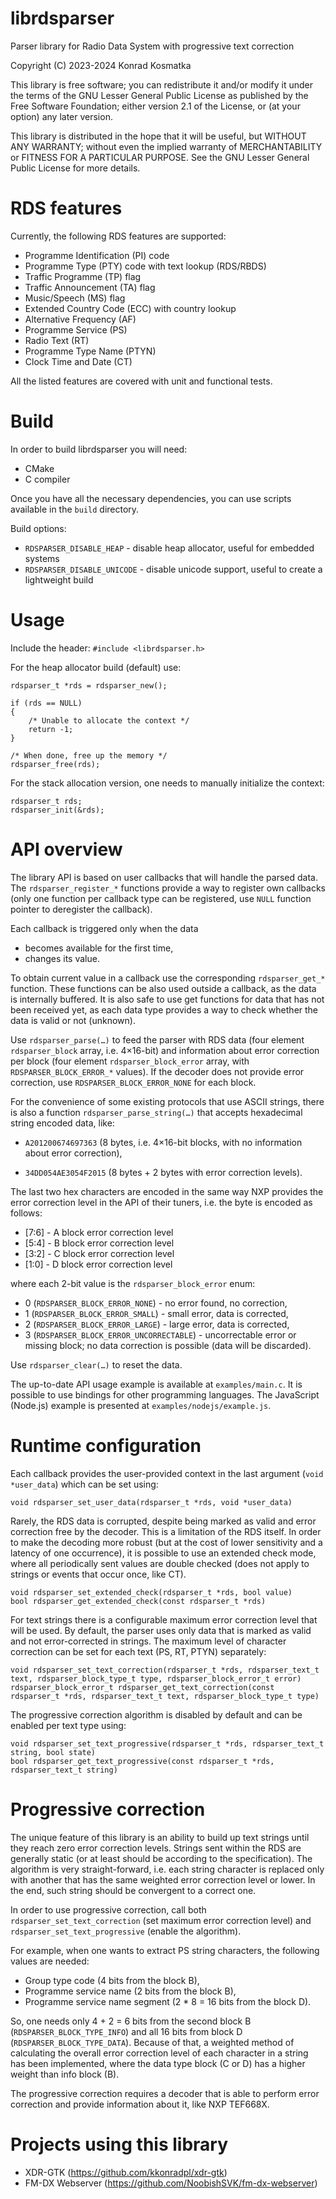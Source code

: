 librdsparser
=======

Parser library for Radio Data System with progressive text correction

Copyright (C) 2023-2024  Konrad Kosmatka

This library is free software; you can redistribute it and/or
modify it under the terms of the GNU Lesser General Public
License as published by the Free Software Foundation; either
version 2.1 of the License, or (at your option) any later version.

This library is distributed in the hope that it will be useful,
but WITHOUT ANY WARRANTY; without even the implied warranty of
MERCHANTABILITY or FITNESS FOR A PARTICULAR PURPOSE.  See the GNU
Lesser General Public License for more details.

# RDS features 

Currently, the following RDS features are supported:

- Programme Identification (PI) code
- Programme Type (PTY) code with text lookup (RDS/RBDS)
- Traffic Programme (TP) flag
- Traffic Announcement (TA) flag
- Music/Speech (MS) flag
- Extended Country Code (ECC) with country lookup
- Alternative Frequency (AF)
- Programme Service (PS)
- Radio Text (RT)
- Programme Type Name (PTYN)
- Clock Time and Date (CT)

All the listed features are covered with unit and functional tests.

# Build
In order to build librdsparser you will need:

- CMake
- C compiler

Once you have all the necessary dependencies, you can use scripts available in the `build` directory.

Build options:
- `RDSPARSER_DISABLE_HEAP` - disable heap allocator, useful for embedded systems
- `RDSPARSER_DISABLE_UNICODE` - disable unicode support, useful to create a lightweight build

# Usage

Include the header:
```#include <librdsparser.h>```

For the heap allocator build (default) use:
```
rdsparser_t *rds = rdsparser_new();

if (rds == NULL)
{
	/* Unable to allocate the context */
	return -1;
}

/* When done, free up the memory */
rdsparser_free(rds);
```

For the stack allocation version, one needs to manually initialize the context:
```
rdsparser_t rds;
rdsparser_init(&rds);
```

# API overview

The library API is based on user callbacks that will handle the parsed data. The `rdsparser_register_*` functions provide a way to register own callbacks (only one function per callback type can be registered, use `NULL` function pointer to deregister the callback).

Each callback is triggered only when the data
- becomes available for the first time,
- changes its value.

To obtain current value in a callback use the corresponding `rdsparser_get_*` function. These functions can be also used outside a callback, as the data is internally buffered. It is also safe to use get functions for data that has not been received yet, as each data type provides a way to check whether the data is valid or not (unknown).

Use `rdsparser_parse(…)` to feed the parser with RDS data (four element `rdsparser_block` array, i.e. 4×16-bit) and information about error correction per block (four element `rdsparser_block_error` array, with `RDSPARSER_BLOCK_ERROR_*` values). If the decoder does not provide error correction, use `RDSPARSER_BLOCK_ERROR_NONE` for each block.

For the convenience of some existing protocols that use ASCII strings, there is also a function `rdsparser_parse_string(…)` that accepts hexadecimal string encoded data, like:

- ```A201200674697363``` (8 bytes, i.e. 4×16-bit blocks, with no information about error correction),

- ```34DD054AE3054F2015``` (8 bytes + 2 bytes with error correction levels).

The last two hex characters are encoded in the same way NXP provides the error correction level in the API of their tuners, i.e. the byte is encoded as follows:

- [7:6] - A block error correction level
- [5:4] - B block error correction level
- [3:2] - C block error correction level
- [1:0] - D block error correction level

where each 2-bit value is the `rdsparser_block_error` enum:

- 0 (`RDSPARSER_BLOCK_ERROR_NONE`) - no error found, no correction,
- 1 (`RDSPARSER_BLOCK_ERROR_SMALL`) - small error, data is corrected,
- 2 (`RDSPARSER_BLOCK_ERROR_LARGE`) - large error, data is corrected,
- 3 (`RDSPARSER_BLOCK_ERROR_UNCORRECTABLE`) - uncorrectable error or missing block; no data correction is possible (data will be discarded).

Use `rdsparser_clear(…)` to reset the data.

The up-to-date API usage example is available at `examples/main.c`. It is possible to use bindings for other programming languages. The JavaScript (Node.js) example is presented at `examples/nodejs/example.js`.

# Runtime configuration

Each callback provides the user-provided context in the last argument (`void *user_data`) which can be set using:

```
void rdsparser_set_user_data(rdsparser_t *rds, void *user_data)
```

Rarely, the RDS data is corrupted, despite being marked as valid and error correction free by the decoder. This is a limitation of the RDS itself. In order to make the decoding more robust (but at the cost of lower sensitivity and a latency of one occurrence), it is possible to use an extended check mode, where all periodically sent values are double checked (does not apply to strings or events that occur once, like CT).

```
void rdsparser_set_extended_check(rdsparser_t *rds, bool value)
bool rdsparser_get_extended_check(const rdsparser_t *rds)
```

For text strings there is a configurable maximum error correction level that will be used. By default, the parser uses only data that is marked as valid and not error-corrected in strings. The maximum level of character correction can be set for each text (PS, RT, PTYN) separately:

```
void rdsparser_set_text_correction(rdsparser_t *rds, rdsparser_text_t text, rdsparser_block_type_t type, rdsparser_block_error_t error)
rdsparser_block_error_t rdsparser_get_text_correction(const rdsparser_t *rds, rdsparser_text_t text, rdsparser_block_type_t type)
```

The progressive correction algorithm is disabled by default and can be enabled per text type using:

```
void rdsparser_set_text_progressive(rdsparser_t *rds, rdsparser_text_t string, bool state)
bool rdsparser_get_text_progressive(const rdsparser_t *rds, rdsparser_text_t string)
```

# Progressive correction

The unique feature of this library is an ability to build up text strings until they reach zero error correction levels. Strings sent within the RDS are generally static (or at least should be according to the specification). The algorithm is very straight-forward, i.e. each string character is replaced only with another that has the same weighted error correction level or lower. In the end, such string should be convergent to a correct one.

In order to use progressive correction, call both `rdsparser_set_text_correction` (set maximum error correction level) and `rdsparser_set_text_progressive` (enable the algorithm).

For example, when one wants to extract PS string characters, the following values are needed:
- Group type code (4 bits from the block B),
- Programme service name (2 bits from the block B),
- Programme service name segment (2 * 8 = 16 bits from the block D).

So, one needs only 4 + 2 = 6 bits from the second block B (`RDSPARSER_BLOCK_TYPE_INFO`) and all 16 bits from block D (`RDSPARSER_BLOCK_TYPE_DATA`). Because of that, a weighted method of calculating the overall error correction level of each character in a string has been implemented, where the data type block (C or D) has a higher weight than info block (B).

The progressive correction requires a decoder that is able to perform error correction and provide information about it, like NXP TEF668X.

# Projects using this library

- XDR-GTK (https://github.com/kkonradpl/xdr-gtk)
- FM-DX Webserver (https://github.com/NoobishSVK/fm-dx-webserver)
